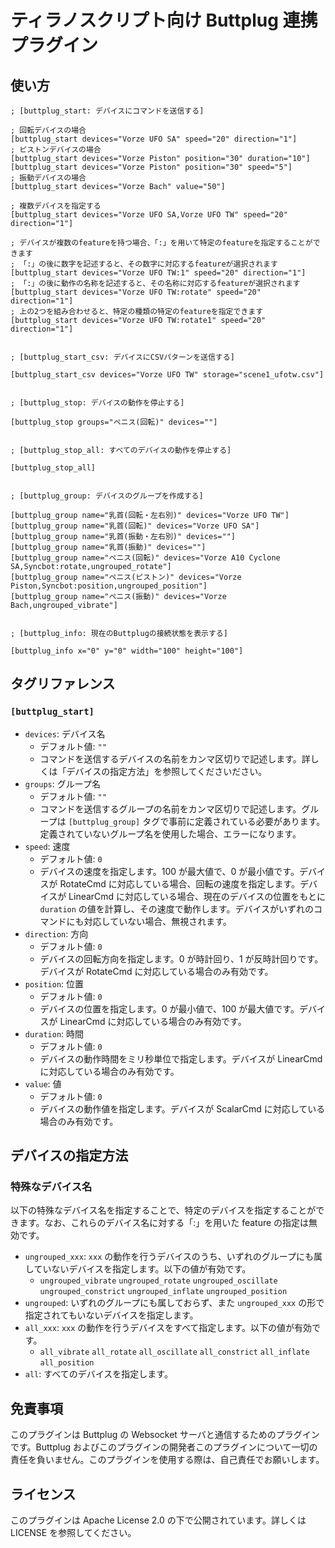 # ティラノスクリプト向け Buttplug 連携プラグイン

## 使い方

```
; [buttplug_start: デバイスにコマンドを送信する]

; 回転デバイスの場合
[buttplug_start devices="Vorze UFO SA" speed="20" direction="1"]
; ピストンデバイスの場合
[buttplug_start devices="Vorze Piston" position="30" duration="10"]
[buttplug_start devices="Vorze Piston" position="30" speed="5"]
; 振動デバイスの場合
[buttplug_start devices="Vorze Bach" value="50"]

; 複数デバイスを指定する
[buttplug_start devices="Vorze UFO SA,Vorze UFO TW" speed="20" direction="1"]

; デバイスが複数のfeatureを持つ場合、「:」を用いて特定のfeatureを指定することができます
; 「:」の後に数字を記述すると、その数字に対応するfeatureが選択されます
[buttplug_start devices="Vorze UFO TW:1" speed="20" direction="1"]
; 「:」の後に動作の名称を記述すると、その名称に対応するfeatureが選択されます
[buttplug_start devices="Vorze UFO TW:rotate" speed="20" direction="1"]
; 上の2つを組み合わせると、特定の種類の特定のfeatureを指定できます
[buttplug_start devices="Vorze UFO TW:rotate1" speed="20" direction="1"]


; [buttplug_start_csv: デバイスにCSVパターンを送信する]

[buttplug_start_csv devices="Vorze UFO TW" storage="scene1_ufotw.csv"]


; [buttplug_stop: デバイスの動作を停止する]

[buttplug_stop groups="ペニス(回転)" devices=""]


; [buttplug_stop_all: すべてのデバイスの動作を停止する]

[buttplug_stop_all]


; [buttplug_group: デバイスのグループを作成する]

[buttplug_group name="乳首(回転・左右別)" devices="Vorze UFO TW"]
[buttplug_group name="乳首(回転)" devices="Vorze UFO SA"]
[buttplug_group name="乳首(振動・左右別)" devices=""]
[buttplug_group name="乳首(振動)" devices=""]
[buttplug_group name="ペニス(回転)" devices="Vorze A10 Cyclone SA,Syncbot:rotate,ungrouped_rotate"]
[buttplug_group name="ペニス(ピストン)" devices="Vorze Piston,Syncbot:position,ungrouped_position"]
[buttplug_group name="ペニス(振動)" devices="Vorze Bach,ungrouped_vibrate"]


; [buttplug_info: 現在のButtplugの接続状態を表示する]

[buttplug_info x="0" y="0" width="100" height="100"]
```

## タグリファレンス

### `[buttplug_start]`

- `devices`: デバイス名
  - デフォルト値: `""`
  - コマンドを送信するデバイスの名前をカンマ区切りで記述します。詳しくは「デバイスの指定方法」を参照してくださいださい。
- `groups`: グループ名
  - デフォルト値: `""`
  - コマンドを送信するグループの名前をカンマ区切りで記述します。グループは `[buttplug_group]` タグで事前に定義されている必要があります。定義されていないグループ名を使用した場合、エラーになります。
- `speed`: 速度
  - デフォルト値: `0`
  - デバイスの速度を指定します。100 が最大値で、0 が最小値です。デバイスが RotateCmd に対応している場合、回転の速度を指定します。デバイスが LinearCmd に対応している場合、現在のデバイスの位置をもとに `duration` の値を計算し、その速度で動作します。デバイスがいずれのコマンドにも対応していない場合、無視されます。
- `direction`: 方向
  - デフォルト値: `0`
  - デバイスの回転方向を指定します。0 が時計回り、1 が反時計回りです。デバイスが RotateCmd に対応している場合のみ有効です。
- `position`: 位置
  - デフォルト値: `0`
  - デバイスの位置を指定します。0 が最小値で、100 が最大値です。デバイスが LinearCmd に対応している場合のみ有効です。
- `duration`: 時間
  - デフォルト値: `0`
  - デバイスの動作時間をミリ秒単位で指定します。デバイスが LinearCmd に対応している場合のみ有効です。
- `value`: 値
  - デフォルト値: `0`
  - デバイスの動作値を指定します。デバイスが ScalarCmd に対応している場合のみ有効です。

## デバイスの指定方法

### 特殊なデバイス名

以下の特殊なデバイス名を指定することで、特定のデバイスを指定することができます。なお、これらのデバイス名に対する「:」を用いた feature の指定は無効です。

- `ungrouped_xxx`: `xxx` の動作を行うデバイスのうち、いずれのグループにも属していないデバイスを指定します。以下の値が有効です。
  - `ungrouped_vibrate` `ungrouped_rotate` `ungrouped_oscillate` `ungrouped_constrict` `ungrouped_inflate` `ungrouped_position`
- `ungrouped`: いずれのグループにも属しておらず、また `ungrouped_xxx` の形で指定されてもいないデバイスを指定します。
- `all_xxx`: `xxx` の動作を行うデバイスをすべて指定します。以下の値が有効です。
  - `all_vibrate` `all_rotate` `all_oscillate` `all_constrict` `all_inflate` `all_position`
- `all`: すべてのデバイスを指定します。

## 免責事項

このプラグインは Buttplug の Websocket サーバと通信するためのプラグインです。Buttplug およびこのプラグインの開発者このプラグインについて一切の責任を負いません。このプラグインを使用する際は、自己責任でお願いします。

## ライセンス

このプラグインは Apache License 2.0 の下で公開されています。詳しくは LICENSE を参照してください。
